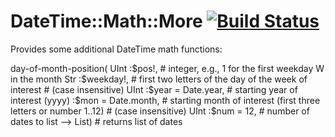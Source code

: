 # DateTime::Math::More [![Build Status](https://travis-ci.org/tbrowder/DateTime-Math-More-Perl6.svg?branch=master)](https://travis-ci.org/tbrowder/DateTime-Math-More-Perl6)

Provides some additional DateTime math functions:

  day-of-month-position(
     UInt :$pos!,             # integer, e.g., 1 for the first weekday W in the month
     Str :$weekday!,          # first two letters of the day of the week of interest
                              #   (case insensitive)
     UInt :$year = Date.year, # starting year of interest (yyyy)
     :$mon  = Date.month,     # starting month of interest (first three letters or number 1..12)
                              #   (case insensitive)
     UInt :$num = 12,         # number of dates to list
     --> List)                # returns list of dates


